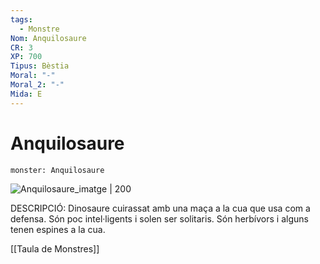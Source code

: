 ```yaml
---
tags:
  - Monstre
Nom: Anquilosaure
CR: 3
XP: 700
Tipus: Bèstia
Moral: "-"
Moral_2: "-"
Mida: E
---
```

# Anquilosaure

```statblock
monster: Anquilosaure
```

![Anquilosaure_imatge | 200](https://www.aidedd.org/dnd/images/ankylosaurus.jpg)

DESCRIPCIÓ: 
Dinosaure cuirassat amb una maça a la cua que usa com a defensa. Són poc intel·ligents i solen ser solitaris. Són herbívors i alguns tenen espines a la cua.

[[Taula de Monstres]]
